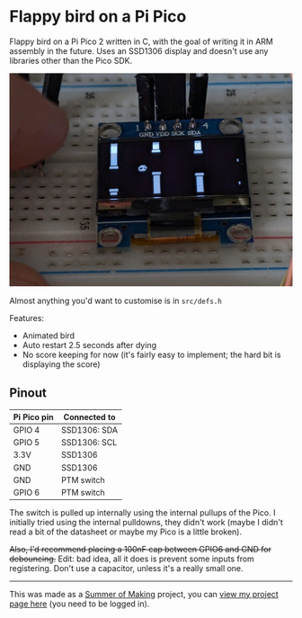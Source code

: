 # Flappy bird on a Pi Pico

Flappy bird on a Pi Pico 2 written in C, with the goal of writing it in ARM assembly in the future. Uses an SSD1306 display and doesn't use any libraries other than the Pico SDK.

![Photo of SSD1306 with flappy bird running on it](assets/image.jpeg)

Almost anything you'd want to customise is in `src/defs.h`

Features:

- Animated bird
- Auto restart 2.5 seconds after dying
- No score keeping for now (it's fairly easy to implement; the hard bit is displaying the score)

## Pinout

| Pi Pico pin | Connected to |
| ------------|--------------|
| GPIO 4      | SSD1306: SDA |
| GPIO 5      | SSD1306: SCL |
| 3.3V        | SSD1306      |
| GND         | SSD1306      |
| GND         | PTM switch   |
| GPIO 6      | PTM switch   |

The switch is pulled up internally using the internal pullups of the Pico. I initially tried using the internal pulldowns, they didn't work (maybe I didn't read a bit of the datasheet or maybe my Pico is a little broken).

~~Also, I'd recommend placing a 100nF cap between GPIO6 and GND for debouncing.~~
Edit: bad idea, all it does is prevent some inputs from registering. Don't use a capacitor, unless it's a really small one.

---

This was made as a [Summer of Making](https://summer.hackclub.com) project, you can [view my project page here](https://summer.hackclub.com/projects/2181) (you need to be logged in).

